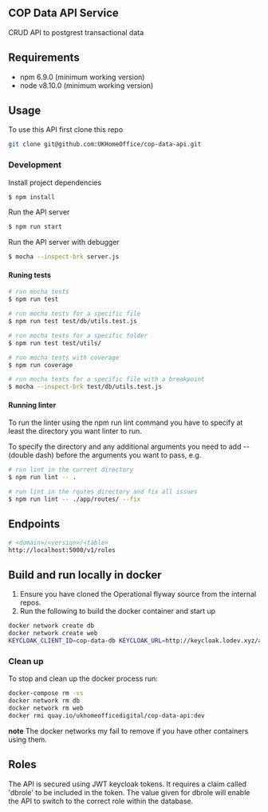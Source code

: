 ## COP Data API Service
CRUD API to postgrest transactional data

## Requirements

* npm 6.9.0 (minimum working version)
* node v8.10.0 (minimum working version)

## Usage
To use this API first clone this repo
```sh
git clone git@github.com:UKHomeOffice/cop-data-api.git
```

### Development
Install project dependencies
```sh
$ npm install
```

Run the API server
```sh
$ npm run start
```

Run the API server with debugger
```sh
$ mocha --inspect-brk server.js
```

#### Runing tests

```sh
# run mocha tests
$ npm run test

# run mocha tests for a specific file
$ npm run test test/db/utils.test.js

# run mocha tests for a specific folder
$ npm run test test/utils/

# run mocha tests with coverage
$ npm run coverage

# run mocha tests for a specific file with a breakpoint
$ mocha --inspect-brk test/db/utils.test.js
```

#### Running linter
To run the linter using the npm run lint command you have to specify at least the directory you want linter to run.

To specify the directory and any additional arguments you need to add -- (double dash) before the arguments you want to pass, e.g.

```sh
# run lint in the current directory
$ npm run lint -- .

# run lint in the routes directory and fix all issues
$ npm run lint -- ./app/routes/ --fix
```

## Endpoints
```sh
# <domain>/<version>/<table>
http://localhost:5000/v1/roles
```

## Build and run locally in docker

1. Ensure you have cloned the Operational flyway source from the internal repos.
2. Run the following to build the docker container and start up

```bash
docker network create db
docker network create web
KEYCLOAK_CLIENT_ID=cop-data-db KEYCLOAK_URL=http://keycloak.lodev.xyz/auth/realms/dev OPERATIONAL_FLYWAY=/FULL_PATH_TO_FLYWAY_SOURCE/private_operational_flyway docker-compose up
```

### Clean up
To stop and clean up the docker process run:

```bash
docker-compose rm -vs
docker network rm db
docker network rm web
docker rmi quay.io/ukhomeofficedigital/cop-data-api:dev
```

**note** The docker networks my fail to remove if you have other containers using them.

## Roles

The API is secured using JWT keycloak tokens. It requires a claim called 'dbrole' to be included in the token.
The value given for dbrole will enable the API to switch to the correct role within the database.

